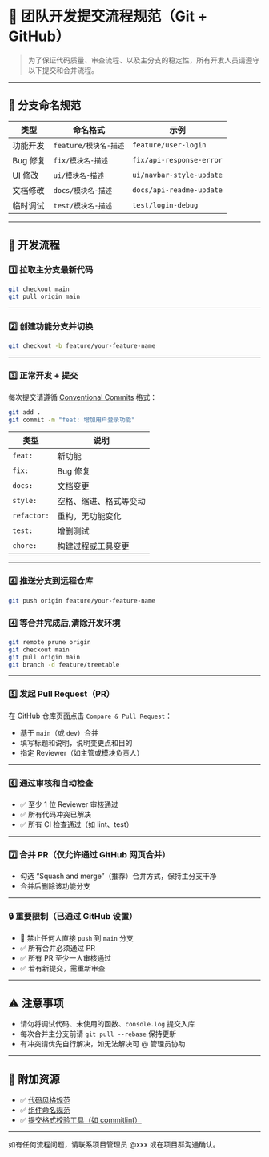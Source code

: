 # 🧭 团队开发提交流程规范（Git + GitHub）

> 为了保证代码质量、审查流程、以及主分支的稳定性，所有开发人员请遵守以下提交和合并流程。

---

## 📌 分支命名规范

| 类型     | 命名格式             | 示例                       |
| ------ | ---------------- | ------------------------ |
| 功能开发   | `feature/模块名-描述` | `feature/user-login`     |
| Bug 修复 | `fix/模块名-描述`     | `fix/api-response-error` |
| UI 修改  | `ui/模块名-描述`      | `ui/navbar-style-update` |
| 文档修改   | `docs/模块名-描述`    | `docs/api-readme-update` |
| 临时调试   | `test/模块名-描述`    | `test/login-debug`       |

---

## 🚀 开发流程

### 1️⃣ 拉取主分支最新代码

```bash
git checkout main
git pull origin main
```

---

### 2️⃣ 创建功能分支并切换

```bash
git checkout -b feature/your-feature-name
```

---

### 3️⃣ 正常开发 + 提交

每次提交请遵循 [Conventional Commits](https://www.conventionalcommits.org/en/v1.0.0/) 格式：

```bash
git add .
git commit -m "feat: 增加用户登录功能"
```

| 类型          | 说明          |
| ----------- | ----------- |
| `feat:`     | 新功能         |
| `fix:`      | Bug 修复      |
| `docs:`     | 文档变更        |
| `style:`    | 空格、缩进、格式等变动 |
| `refactor:` | 重构，无功能变化    |
| `test:`     | 增删测试        |
| `chore:`    | 构建过程或工具变更   |

---

### 4️⃣ 推送分支到远程仓库

```bash
git push origin feature/your-feature-name
```

### 4️⃣  等合并完成后,清除开发环境

```bash
git remote prune origin  
git checkout main
git pull origin main
git branch -d feature/treetable

```

---

### 5️⃣ 发起 Pull Request（PR）

在 GitHub 仓库页面点击 `Compare & Pull Request`：

* 基于 `main`（或 `dev`）合并
* 填写标题和说明，说明变更点和目的
* 指定 Reviewer（如主管或模块负责人）

---

### 6️⃣ 通过审核和自动检查

* ✅ 至少 1 位 Reviewer 审核通过
* ✅ 所有代码冲突已解决
* ✅ 所有 CI 检查通过（如 lint、test）

---

### 7️⃣ 合并 PR（仅允许通过 GitHub 网页合并）

* 勾选 “Squash and merge”（推荐）合并方式，保持主分支干净
* 合并后删除该功能分支

---

### 🔒 重要限制（已通过 GitHub 设置）

* 🚫 禁止任何人直接 `push` 到 `main` 分支
* ✅ 所有合并必须通过 PR
* ✅ 所有 PR 至少一人审核通过
* ✅ 若有新提交，需重新审查

---

## ⚠️ 注意事项

* 请勿将调试代码、未使用的函数、`console.log` 提交入库
* 每次合并主分支前请 `git pull --rebase` 保持更新
* 有冲突请优先自行解决，如无法解决可 @ 管理员协助

---

## 📎 附加资源

* ✅ [代码风格规范](./code-style.md)
* ✅ [组件命名规范](./naming-guide.md)
* ✅ [提交格式校验工具（如 commitlint）](./commit-config.md)

---

如有任何流程问题，请联系项目管理员 @xxx 或在项目群沟通确认。

